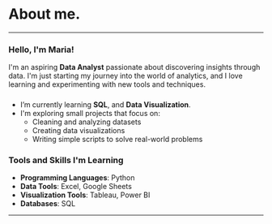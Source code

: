 # About me.
-------------------------------------------------------------------------
### Hello, I'm Maria!

I'm an aspiring **Data Analyst** passionate about discovering insights through data. I'm just starting my journey into the world of analytics, and I love learning and experimenting with new tools and techniques.

###
- I’m currently learning **SQL**, and **Data Visualization**.
- I'm exploring small projects that focus on:
  - Cleaning and analyzing datasets
  - Creating data visualizations
  - Writing simple scripts to solve real-world problems

### Tools and Skills I'm Learning
- **Programming Languages**: Python
- **Data Tools**: Excel, Google Sheets
- **Visualization Tools**: Tableau, Power BI
- **Databases**: SQL
------------------------------------------------------------------------
